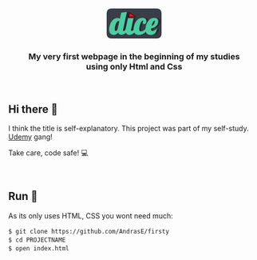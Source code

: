 <br>
<p align="center">
  <a href="https://andrase.github.io/firsty/" target="_blank" rel="noopener noreferrer">
  <img src="https://github.com/AndrasE/raw-readme/blob/main/dice-readme-img.png?raw=true" width="110px">
  </a>
</p>
<h3 align="center">
  My very first webpage in the beginning of my studies
  <br>
  using only Html and Css
</h3>

<br>

## Hi there 👋

I think the title is self-explanatory. 
This project was part of my self-study. <a href="https://www.udemy.com/course/the-complete-web-development-bootcamp" target="_blank" rel="noopener noreferrer">Udemy</a> gang!
  
Take care, code safe! 💻

<br>

## Run 🚀
As its only uses HTML, CSS you wont need much:

```sh
$ git clone https://github.com/AndrasE/firsty
$ cd PROJECTNAME
$ open index.html
```
